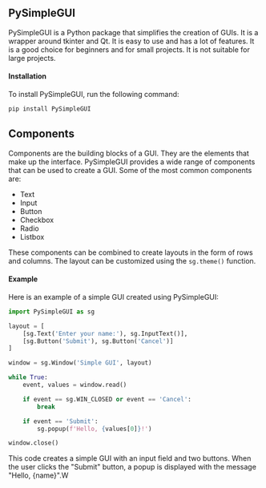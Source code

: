 ## PySimpleGUI

PySimpleGUI is a Python package that simplifies the creation of GUIs. It is a wrapper around tkinter and Qt. It is easy to use and has a lot of features. It is a good choice for beginners and for small projects. It is not suitable for large projects.

#### Installation

To install PySimpleGUI, run the following command:

```bash
pip install PySimpleGUI
```

## Components

Components are the building blocks of a GUI. They are the elements that make up the interface. PySimpleGUI provides a wide range of components that can be used to create a GUI. Some of the most common components are:

- Text
- Input
- Button
- Checkbox
- Radio
- Listbox

These components can be combined to create layouts in the form of rows and columns. The layout can be customized using the `sg.theme()` function.

#### Example

Here is an example of a simple GUI created using PySimpleGUI:

```python
import PySimpleGUI as sg

layout = [
    [sg.Text('Enter your name:'), sg.InputText()],
    [sg.Button('Submit'), sg.Button('Cancel')]
]

window = sg.Window('Simple GUI', layout)

while True:
    event, values = window.read()

    if event == sg.WIN_CLOSED or event == 'Cancel':
        break

    if event == 'Submit':
        sg.popup(f'Hello, {values[0]}!')

window.close()
```

This code creates a simple GUI with an input field and two buttons. When the user clicks the "Submit" button, a popup is displayed with the message "Hello, {name}".W
